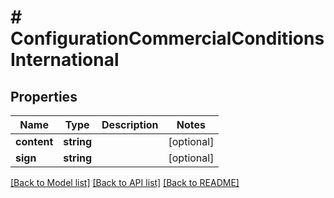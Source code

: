 # # ConfigurationCommercialConditionsInternational

## Properties

Name | Type | Description | Notes
------------ | ------------- | ------------- | -------------
**content** | **string** |  | [optional]
**sign** | **string** |  | [optional]

[[Back to Model list]](../../README.md#models) [[Back to API list]](../../README.md#endpoints) [[Back to README]](../../README.md)
